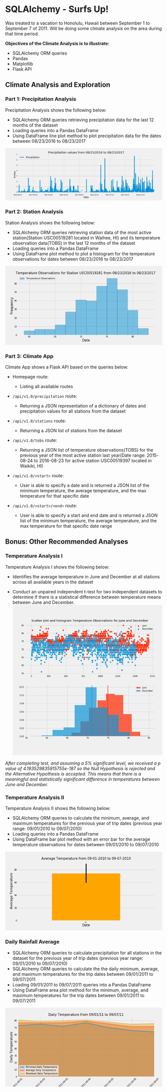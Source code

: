 # SQLAlchemy - Surfs Up!

Was treated to a vacation to Honolulu, Hawaii between September 1 to September 7 of 2011. Will be doing some climate analysis on the area during that time period.

**Objectives of the Climate Analysis is to illustrate:**
- SQLAlchemy ORM queries
- Pandas
- Matplotlib
- Flask API

## Climate Analysis and Exploration

### Part 1: Precipitation Analysis
Precipitation Analysis shows the following below:
- SQLAlchemy ORM queries retrieving precipitation data for the last 12 months of the dataset
- Loading queries into a Pandas DataFrame
- Using DataFrame line plot method to plot precipitation data for the dates between  08/23/2016 to 08/23/2017

![](https://github.com/diannejardinez/sql-alchemy-challenge/blob/master/Output_data/Precipitation_Analysis.png)

### Part 2: Station Analysis
Station Analysis shows the following below:
- SQLAlchemy ORM queries retrieving station data of the most active station(Station USC00519281 located in Waihee, HI) and its temperature observation data(TOBS) in the last 12 months of the dataset
- Loading queries into a Pandas DataFrame
- Using DataFrame plot method to plot a histogram for the temperature observations for dates between 08/23/2016 to 08/23/2017 

![](https://github.com/diannejardinez/sql-alchemy-challenge/blob/master/Output_data/Station_Analysis_USC00519281.png)


### Part 3: Climate App
Climate App shows a Flask API based on the queries below:
- Homepage route:
	- Listing all available routes

- `/api/v1.0/precipitation` route:
	- Returning a JSON representation of a dictionary of dates and precipitation values for all stations from the dataset

- `/api/v1.0/stations` route:
	- Returning a JSON list of stations from the dataset

- `/api/v1.0/tobs` route:
	- Returning a JSON list of temperature observations(TOBS) for the previous year of the most active station last year(Date range: 2015-08-24 to 2016-08-23 for active station USC00519397 located in Waikiki, HI)
	
- `/api/v1.0/<start>` route:
	- User is able to specify a date and is returned a JSON list of the minimum temperature, the average temperature, and the max temperature for that specific date

- `/api/v1.0/<start>/<end>` route:
	- User is able to specify a start and end date and is returned a JSON list of the minimum temperature, the average temperature, and the max temperature for that specific date range


## Bonus: Other Recommended Analyses

### Temperature Analysis I
Temperature Analysis I shows the following below:
- Identifies the average temperature in June and December at all stations across all available years in the dataset

- Conduct an unpaired independent t-test for two independent datasets to determine if there is a statistical difference between temperature means between June and December. 
![](https://github.com/diannejardinez/sql-alchemy-challenge/blob/master/Output_data/Bonus_TempAnI_tobs_JunDec_sctrplt.png)


*After completing test, and assuming a 5% significant level, we received a p value of 4.193529835915755e-187 so the Null Hypothesis is rejected and the Alternative Hypothesis is accepted. This means that there is a meaningful and statistically significant difference in temperatures between June and December.*



### Temperature Analysis II
Temperature Analysis II shows the following below:
- SQLAlchemy ORM queries to calculate the minimum, average, and maximum temperatures for the previous year of trip dates (previous year range: 09/01/2010 to 09/07/2010)
- Loading queries into a Pandas DataFrame
- Using DataFrame bar plot method with an error bar for the average temperature observations for dates between 09/01/2010 to 09/07/2010

![](https://github.com/diannejardinez/sql-alchemy-challenge/blob/master/Output_data/Bonus_TempAnII_avetemp.png)


### Daily Rainfall Average
- SQLAlchemy ORM queries to calculate precipitation for all stations in the dataset for the previous year of trip dates (previous year range: 09/01/2010 to 09/07/2010)
- SQLAlchemy ORM queries to calculate the the daily minimum, average, and maximum temperatures for the trip dates between 09/01/2011 to 09/07/2011
- Loading 09/01/2011 to 09/07/2011 queries into a Pandas DataFrame
- Using DataFrame area plot method for the minimum, average, and maximum temperatures for the trip dates between 09/01/2011 to 09/07/2011

![](https://github.com/diannejardinez/sql-alchemy-challenge/blob/master/Output_data/Bonus_RainfallAve_dailytemp_areaplt.png)




	